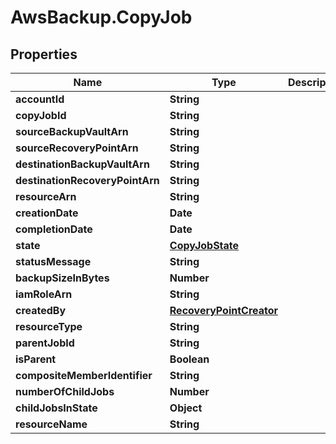 # AwsBackup.CopyJob

## Properties

Name | Type | Description | Notes
------------ | ------------- | ------------- | -------------
**accountId** | **String** |  | [optional] 
**copyJobId** | **String** |  | [optional] 
**sourceBackupVaultArn** | **String** |  | [optional] 
**sourceRecoveryPointArn** | **String** |  | [optional] 
**destinationBackupVaultArn** | **String** |  | [optional] 
**destinationRecoveryPointArn** | **String** |  | [optional] 
**resourceArn** | **String** |  | [optional] 
**creationDate** | **Date** |  | [optional] 
**completionDate** | **Date** |  | [optional] 
**state** | [**CopyJobState**](CopyJobState.md) |  | [optional] 
**statusMessage** | **String** |  | [optional] 
**backupSizeInBytes** | **Number** |  | [optional] 
**iamRoleArn** | **String** |  | [optional] 
**createdBy** | [**RecoveryPointCreator**](RecoveryPointCreator.md) |  | [optional] 
**resourceType** | **String** |  | [optional] 
**parentJobId** | **String** |  | [optional] 
**isParent** | **Boolean** |  | [optional] 
**compositeMemberIdentifier** | **String** |  | [optional] 
**numberOfChildJobs** | **Number** |  | [optional] 
**childJobsInState** | **Object** |  | [optional] 
**resourceName** | **String** |  | [optional] 


